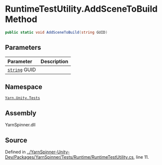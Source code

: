 <!-- This file was generated by a tool. Do not edit this file by hand. -->

# RuntimeTestUtility.AddSceneToBuild Method


```csharp
public static void AddSceneToBuild(string GUID)
```

## Parameters
|Parameter|Description|
|:---|:---|
|[`string`](https://docs.microsoft.com/dotnet/api/System.String) GUID||


## Namespace
[`Yarn.Unity.Tests`](/api/csharp/yarn.unity.tests/README.md)

## Assembly
YarnSpinner.dll

## Source
Defined in [../YarnSpinner-Unity-Dev/Packages/YarnSpinner/Tests/Runtime/RuntimeTestUtility.cs](https://github.com/YarnSpinnerTool/YarnSpinner-Unity//blob/develop/Tests/Runtime/RuntimeTestUtility.cs#L11), line 11.

